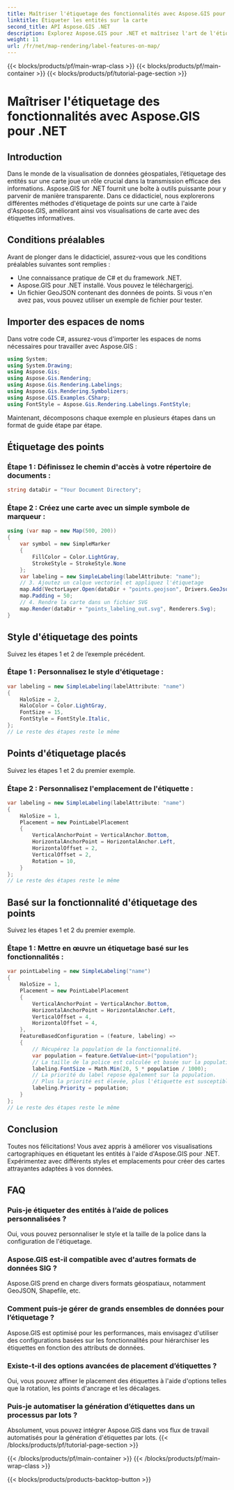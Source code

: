 ```yaml
---
title: Maîtriser l'étiquetage des fonctionnalités avec Aspose.GIS pour .NET
linktitle: Étiqueter les entités sur la carte
second_title: API Aspose.GIS .NET
description: Explorez Aspose.GIS pour .NET et maîtrisez l'art de l'étiquetage des entités sur les cartes. Améliorez vos visualisations géospatiales sans effort. #Aspose #SIG
weight: 11
url: /fr/net/map-rendering/label-features-on-map/
---
```


{{< blocks/products/pf/main-wrap-class >}}
{{< blocks/products/pf/main-container >}}
{{< blocks/products/pf/tutorial-page-section >}}

# Maîtriser l'étiquetage des fonctionnalités avec Aspose.GIS pour .NET

## Introduction
Dans le monde de la visualisation de données géospatiales, l’étiquetage des entités sur une carte joue un rôle crucial dans la transmission efficace des informations. Aspose.GIS for .NET fournit une boîte à outils puissante pour y parvenir de manière transparente. Dans ce didacticiel, nous explorerons différentes méthodes d'étiquetage de points sur une carte à l'aide d'Aspose.GIS, améliorant ainsi vos visualisations de carte avec des étiquettes informatives.
## Conditions préalables
Avant de plonger dans le didacticiel, assurez-vous que les conditions préalables suivantes sont remplies :
- Une connaissance pratique de C# et du framework .NET.
-  Aspose.GIS pour .NET installé. Vous pouvez le télécharger[ici](https://releases.aspose.com/gis/net/).
- Un fichier GeoJSON contenant des données de points. Si vous n'en avez pas, vous pouvez utiliser un exemple de fichier pour tester.
## Importer des espaces de noms
Dans votre code C#, assurez-vous d'importer les espaces de noms nécessaires pour travailler avec Aspose.GIS :
```csharp
using System;
using System.Drawing;
using Aspose.Gis;
using Aspose.Gis.Rendering;
using Aspose.Gis.Rendering.Labelings;
using Aspose.Gis.Rendering.Symbolizers;
using Aspose.GIS.Examples.CSharp;
using FontStyle = Aspose.Gis.Rendering.Labelings.FontStyle;
```
Maintenant, décomposons chaque exemple en plusieurs étapes dans un format de guide étape par étape.
##  Étiquetage des points

### Étape 1 : Définissez le chemin d'accès à votre répertoire de documents :
```csharp
string dataDir = "Your Document Directory";
```
### Étape 2 : Créez une carte avec un simple symbole de marqueur :
```csharp
using (var map = new Map(500, 200))
{
    var symbol = new SimpleMarker
    {
        FillColor = Color.LightGray,
        StrokeStyle = StrokeStyle.None
    };
    var labeling = new SimpleLabeling(labelAttribute: "name");
    // 3. Ajoutez un calque vectoriel et appliquez l'étiquetage
    map.Add(VectorLayer.Open(dataDir + "points.geojson", Drivers.GeoJson), symbol, labeling);
    map.Padding = 50;
    // 4. Rendre la carte dans un fichier SVG
    map.Render(dataDir + "points_labeling_out.svg", Renderers.Svg);
}
```
## Style d'étiquetage des points

Suivez les étapes 1 et 2 de l’exemple précédent.

### Étape 1 : Personnalisez le style d'étiquetage :
```csharp
var labeling = new SimpleLabeling(labelAttribute: "name")
{
    HaloSize = 2,
    HaloColor = Color.LightGray,
    FontSize = 15,
    FontStyle = FontStyle.Italic,
};
// Le reste des étapes reste le même
```
## Points d'étiquetage placés

Suivez les étapes 1 et 2 du premier exemple.
### Étape 2 : Personnalisez l'emplacement de l'étiquette :
```csharp
var labeling = new SimpleLabeling(labelAttribute: "name")
{
    HaloSize = 1,
    Placement = new PointLabelPlacement
    {
        VerticalAnchorPoint = VerticalAnchor.Bottom,
        HorizontalAnchorPoint = HorizontalAnchor.Left,
        HorizontalOffset = 2,
        VerticalOffset = 2,
        Rotation = 10,
    }
};
// Le reste des étapes reste le même
```
## Basé sur la fonctionnalité d'étiquetage des points

Suivez les étapes 1 et 2 du premier exemple.

### Étape 1 : Mettre en œuvre un étiquetage basé sur les fonctionnalités :
```csharp
var pointLabeling = new SimpleLabeling("name")
{
    HaloSize = 1,
    Placement = new PointLabelPlacement
    {
        VerticalAnchorPoint = VerticalAnchor.Bottom,
        HorizontalAnchorPoint = HorizontalAnchor.Left,
        VerticalOffset = 4,
        HorizontalOffset = 4,
    },
    FeatureBasedConfiguration = (feature, labeling) =>
    {
        // Récupérez la population de la fonctionnalité.
        var population = feature.GetValue<int>("population");
        // La taille de la police est calculée et basée sur la population.
        labeling.FontSize = Math.Min(20, 5 * population / 1000);
        // La priorité du label repose également sur la population.
        // Plus la priorité est élevée, plus l'étiquette est susceptible d'apparaître sur l'image de sortie.
        labeling.Priority = population;
    }
};
// Le reste des étapes reste le même
```
## Conclusion
Toutes nos félicitations! Vous avez appris à améliorer vos visualisations cartographiques en étiquetant les entités à l'aide d'Aspose.GIS pour .NET. Expérimentez avec différents styles et emplacements pour créer des cartes attrayantes adaptées à vos données.
## FAQ
### Puis-je étiqueter des entités à l’aide de polices personnalisées ?
Oui, vous pouvez personnaliser le style et la taille de la police dans la configuration de l'étiquetage.
### Aspose.GIS est-il compatible avec d'autres formats de données SIG ?
Aspose.GIS prend en charge divers formats géospatiaux, notamment GeoJSON, Shapefile, etc.
### Comment puis-je gérer de grands ensembles de données pour l’étiquetage ?
Aspose.GIS est optimisé pour les performances, mais envisagez d'utiliser des configurations basées sur les fonctionnalités pour hiérarchiser les étiquettes en fonction des attributs de données.
### Existe-t-il des options avancées de placement d’étiquettes ?
Oui, vous pouvez affiner le placement des étiquettes à l'aide d'options telles que la rotation, les points d'ancrage et les décalages.
### Puis-je automatiser la génération d’étiquettes dans un processus par lots ?
Absolument, vous pouvez intégrer Aspose.GIS dans vos flux de travail automatisés pour la génération d'étiquettes par lots.
{{< /blocks/products/pf/tutorial-page-section >}}

{{< /blocks/products/pf/main-container >}}
{{< /blocks/products/pf/main-wrap-class >}}

{{< blocks/products/products-backtop-button >}}
